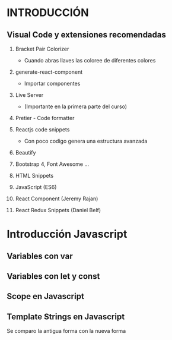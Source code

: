 INTRODUCCIÓN
===

## Visual Code y extensiones recomendadas

1. Bracket Pair Colorizer
    - Cuando abras llaves las coloree de diferentes colores

2. generate-react-component
    - Importar componentes

3. Live Server
    - (Importante en la primera parte del curso)

4. Pretier - Code formatter

5. Reactjs code snippets
    - Con poco codigo genera una estructura avanzada

6. Beautify

7. Bootstrap 4, Font Awesome ...

8. HTML Snippets

9. JavaScript (ES6)

10. React Component (Jeremy Rajan)

11. React Redux Snippets (Daniel Belf)


Introducción Javascript
===

## Variables con var

## Variables con let y const

## Scope en Javascript

## Template Strings en Javascript
Se comparo la antigua forma con la nueva forma
